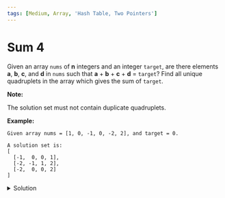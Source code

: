 ```yaml
---
tags: [Medium, Array, 'Hash Table, Two Pointers']
---
```


# Sum 4

Given an array `nums` of **n** integers and an integer `target`, are there elements **a**, **b**, **c**, and **d** in `nums` such that **a** + **b** + **c** + **d** = `target`? Find all unique quadruplets in the array which gives the sum of `target`.

**Note:**

The solution set must not contain duplicate quadruplets.

**Example:**

```
Given array nums = [1, 0, -1, 0, -2, 2], and target = 0.

A solution set is:
[
  [-1,  0, 0, 1],
  [-2, -1, 1, 2],
  [-2,  0, 0, 2]
]
```

<details>
<summary>Solution</summary>

```javascript
/**
 * @param {number[]} nums
 * @param {number} target
 * @return {number[][]}
 */
var fourSum = function (nums, target) {
	if (nums.length < 4) return [];

	var len = nums.length;
	var res = [];
	var l = 0;
	var r = 0;
	var sum = 0;

	nums.sort((a, b) => a - b);

	for (var i = 0; i < len - 3; i++) {
		if (i > 0 && nums[i] === nums[i - 1]) continue;
		if (nums[i] + nums[i + 1] + nums[i + 2] + nums[i + 3] > target) break;
		if (nums[i] + nums[len - 1] + nums[len - 2] + nums[len - 3] < target) continue;

		for (var j = i + 1; j < len - 2; j++) {
			if (j > i + 1 && nums[j] === nums[j - 1]) continue;
			if (nums[i] + nums[j] + nums[j + 1] + nums[j + 2] > target) break;
			if (nums[i] + nums[j] + nums[len - 1] + nums[len - 2] < target) continue;

			l = j + 1;
			r = len - 1;

			while (l < r) {
				sum = nums[i] + nums[j] + nums[l] + nums[r];

				if (sum < target) {
					l++;
				} else if (sum > target) {
					r--;
				} else {
					res.push([nums[i], nums[j], nums[l], nums[r]]);
					while (l < r && nums[l] === nums[l + 1]) l++;
					while (l < r && nums[r] === nums[r - 1]) r--;
					l++;
					r--;
				}
			}
		}
	}

	return res;
};
```

**Complexity:**

-   Time complexity : O(n^3).
-   Space complexity : O(1).

</details>
